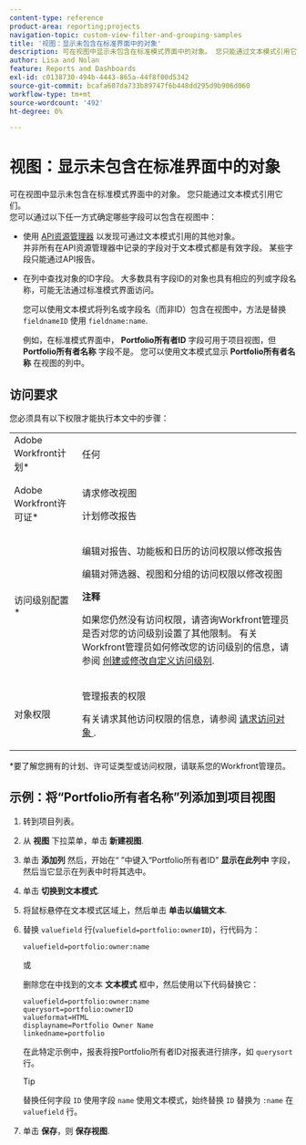 ```yaml
---
content-type: reference
product-area: reporting;projects
navigation-topic: custom-view-filter-and-grouping-samples
title: '视图：显示未包含在标准界面中的对象'
description: 可在视图中显示未包含在标准模式界面中的对象。 您只能通过文本模式引用它们。
author: Lisa and Nolan
feature: Reports and Dashboards
exl-id: c0138730-494b-4443-865a-44f8f00d5342
source-git-commit: bcafa607da733b89747f6b448dd295d9b906d060
workflow-type: tm+mt
source-wordcount: '492'
ht-degree: 0%

---
```


# 视图：显示未包含在标准界面中的对象

可在视图中显示未包含在标准模式界面中的对象。 您只能通过文本模式引用它们。\
您可以通过以下任一方式确定哪些字段可以包含在视图中：

* 使用 [API资源管理器](../../../wf-api/general/api-explorer.md) 以发现可通过文本模式引用的其他对象。\
  并非所有在API资源管理器中记录的字段对于文本模式都是有效字段。 某些字段只能通过API报告。

* 在列中查找对象的ID字段。 大多数具有字段ID的对象也具有相应的列或字段名称，可能无法通过标准模式界面访问。

  您可以使用文本模式将列名或字段名（而非ID）包含在视图中，方法是替换 `fieldnameID` 使用 `fieldname:name`.

  例如，在标准模式界面中， **Portfolio所有者ID** 字段可用于项目视图，但 **Portfolio所有者名称** 字段不是。 您可以使用文本模式显示 **Portfolio所有者名称** 在视图的列中。

## 访问要求

您必须具有以下权限才能执行本文中的步骤：

<table style="table-layout:auto"> 
 <col> 
 <col> 
 <tbody> 
  <tr> 
   <td role="rowheader">Adobe Workfront计划*</td> 
   <td> <p>任何</p> </td> 
  </tr> 
  <tr> 
   <td role="rowheader">Adobe Workfront许可证*</td> 
   <td> <p>请求修改视图 </p>
   <p>计划修改报告</p> </td> 
  </tr> 
  <tr> 
   <td role="rowheader">访问级别配置*</td> 
   <td> <p>编辑对报告、功能板和日历的访问权限以修改报告</p> <p>编辑对筛选器、视图和分组的访问权限以修改视图</p> <p><b>注释</b>

如果您仍然没有访问权限，请咨询Workfront管理员是否对您的访问级别设置了其他限制。 有关Workfront管理员如何修改您的访问级别的信息，请参阅 <a href="../../../administration-and-setup/add-users/configure-and-grant-access/create-modify-access-levels.md" class="MCXref xref">创建或修改自定义访问级别</a>.</p> </td>
</tr>  
  <tr> 
   <td role="rowheader">对象权限</td> 
   <td> <p>管理报表的权限</p> <p>有关请求其他访问权限的信息，请参阅 <a href="../../../workfront-basics/grant-and-request-access-to-objects/request-access.md" class="MCXref xref">请求访问对象 </a>.</p> </td> 
  </tr> 
 </tbody> 
</table>

&#42;要了解您拥有的计划、许可证类型或访问权限，请联系您的Workfront管理员。

## 示例：将“Portfolio所有者名称”列添加到项目视图

1. 转到项目列表。
1. 从 **视图** 下拉菜单，单击 **新建视图**.

1. 单击 **添加列** 然后，开始在“ ”中键入“Portfolio所有者ID” **显示在此列中** 字段，然后当它显示在列表中时将其选中。

1. 单击 **切换到文本模式**.
1. 将鼠标悬停在文本模式区域上，然后单击 **单击以编辑文本**.
1. 替换 `valuefield` 行(`valuefield=portfolio:ownerID`)，行代码为：

   ```
   valuefield=portfolio:owner:name
   ```

   或

   删除您在中找到的文本 **文本模式** 框中，然后使用以下代码替换它：

   ```
   valuefield=portfolio:owner:name
   querysort=portfolio:ownerID
   valueformat=HTML
   displayname=Portfolio Owner Name
   linkedname=portfolio
   ```

   在此特定示例中，报表将按Portfolio所有者ID对报表进行排序，如 `querysort` 行。

   >[!TIP]
   >
   >替换任何字段 `ID` 使用字段 `name` 使用文本模式，始终替换 `ID` 替换为 `:name` 在 `valuefield` 行。

1. 单击 **保存**，则 **保存视图**.
